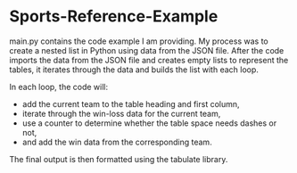 # Sports-Reference-Example

main.py contains the code example I am providing. 
My process was to create a nested list in Python using data from the JSON file.
After the code imports the data from the JSON file and creates empty lists to represent the tables, it iterates through the data and builds the list with each loop.

In each loop, the code will:
 * add the current team to the table heading and first column,
 * iterate through the win-loss data for the current team,
 * use a counter to determine whether the table space needs dashes or not,
 * and add the win data from the corresponding team.

The final output is then formatted using the tabulate library.
